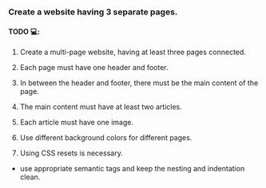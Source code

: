 ### Create a website having 3 separate pages.

#### TODO 💻:

1. Create a multi-page website, having at least three pages connected.

2. Each page must have one header and footer.

3. In between the header and footer, there must be the main content of the page.

4. The main content must have at least two articles.

5. Each article must have one image.

6. Use different background colors for different pages.

7. Using CSS resets is necessary.

- use appropriate semantic tags and keep the nesting and indentation clean.
